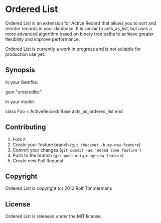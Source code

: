 # Ordered List

Ordered List is an extension for Active Record that allows you to sort and
reorder records in your database. It is similar to acts_as_list, but uses a
more advanced algorithm based on binary tree paths to achieve greater
flexibility and improve performance.

Ordered List is currently a work in progress and is not suitable for
production use yet.

## Synopsis

In your Gemfile:

  gem "orderedlist"

In your model:

  class Foo < ActiveRecord::Base
    acts_as_ordered_list
  end

## Contributing

1. Fork it
2. Create your feature branch (`git checkout -b my-new-feature`)
3. Commit your changes (`git commit -am 'Added some feature'`)
4. Push to the branch (`git push origin my-new-feature`)
5. Create new Pull Request

## Copyright

Ordered List is copyright (c) 2012 Rolf Timmermans

## License

Ordered List is released under the MIT license.
